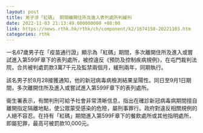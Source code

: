 ```yaml
---
layout: post
title: 男子涉「紅碼」 期間離開住所及進入表列處所判緩刑
date: 2022-11-03 21:13:49.000000000 +08:00
link: https://news.rthk.hk/rthk/ch/component/k2/1674150-20221103.htm
categories: rthk
---
```


一名67歲男子在「疫苗通行證」顯示為「紅碼」期間，多次離開住所及進入或嘗試進入第599F章下的表列處所，被控違反《預防及控制疾病規例》，在屯門裁判法院，合共被判處罰款3萬7千元及監禁兩個月，緩刑兩年，同期執行。

該名男子於8月28接獲通知，他的新冠病毒病檢測結果呈陽性。同日至9月1日期間，多次離開住所及進入或嘗試進入第599F章下的表列處所。

衞生署表示，有關判刑可給予社會非常清晰信息，指出在確診新冠病毒病期間擅自離開指定隔離地點，使公眾蒙受感染的危險，屬刑事罪行。政府對違反相關規例的人絕不容忍。在持有「紅碼」期間進入第599F章下的餐飲處所或其他指明處所，即屬犯罪，最高可被罰款10,000元。
　
